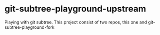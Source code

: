 # git-subtree-playground-upstream
Playing with git subtree. This project consist of two repos, this one and git-subtree-playground-fork
